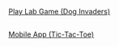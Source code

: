 [Play Lab Game (Dog Invaders)](https://studio.code.org/projects/playlab/lrqbG6YKsdrDNe3PzCzsvfXC0nDNNzCh0OML5QrjyOk)
## 
[Mobile App (Tic-Tac-Toe)](https://studio.code.org/projects/applab/9iwlBCdOQOUPtsg90bqCnt6Ujgar8xkULlZhPdHrEn0)

